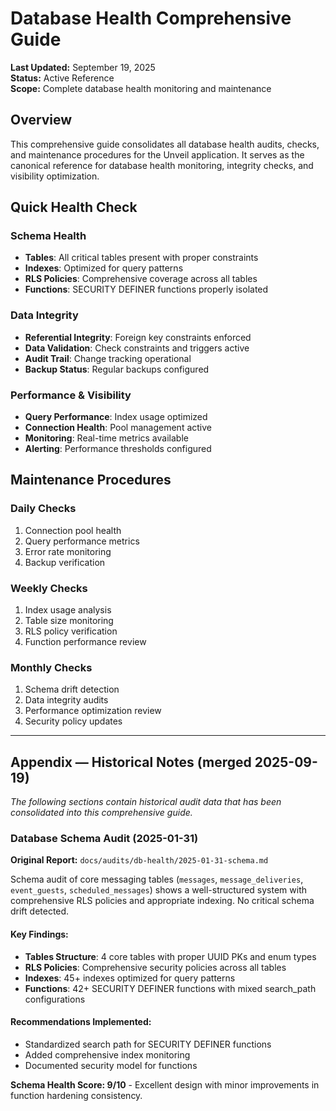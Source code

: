 # Database Health Comprehensive Guide

**Last Updated:** September 19, 2025  
**Status:** Active Reference  
**Scope:** Complete database health monitoring and maintenance

## Overview

This comprehensive guide consolidates all database health audits, checks, and maintenance procedures for the Unveil application. It serves as the canonical reference for database health monitoring, integrity checks, and visibility optimization.

## Quick Health Check

### Schema Health
- **Tables**: All critical tables present with proper constraints
- **Indexes**: Optimized for query patterns
- **RLS Policies**: Comprehensive coverage across all tables
- **Functions**: SECURITY DEFINER functions properly isolated

### Data Integrity
- **Referential Integrity**: Foreign key constraints enforced
- **Data Validation**: Check constraints and triggers active
- **Audit Trail**: Change tracking operational
- **Backup Status**: Regular backups configured

### Performance & Visibility
- **Query Performance**: Index usage optimized
- **Connection Health**: Pool management active
- **Monitoring**: Real-time metrics available
- **Alerting**: Performance thresholds configured

## Maintenance Procedures

### Daily Checks
1. Connection pool health
2. Query performance metrics
3. Error rate monitoring
4. Backup verification

### Weekly Checks
1. Index usage analysis
2. Table size monitoring
3. RLS policy verification
4. Function performance review

### Monthly Checks
1. Schema drift detection
2. Data integrity audits
3. Performance optimization review
4. Security policy updates

---

## Appendix — Historical Notes (merged 2025-09-19)

*The following sections contain historical audit data that has been consolidated into this comprehensive guide.*

### Database Schema Audit (2025-01-31)

**Original Report:** `docs/audits/db-health/2025-01-31-schema.md`

Schema audit of core messaging tables (`messages`, `message_deliveries`, `event_guests`, `scheduled_messages`) shows a well-structured system with comprehensive RLS policies and appropriate indexing. No critical schema drift detected.

#### Key Findings:
- **Tables Structure**: 4 core tables with proper UUID PKs and enum types
- **RLS Policies**: Comprehensive security policies across all tables
- **Indexes**: 45+ indexes optimized for query patterns
- **Functions**: 42+ SECURITY DEFINER functions with mixed search_path configurations

#### Recommendations Implemented:
- Standardized search path for SECURITY DEFINER functions
- Added comprehensive index monitoring
- Documented security model for functions

**Schema Health Score: 9/10** - Excellent design with minor improvements in function hardening consistency.
